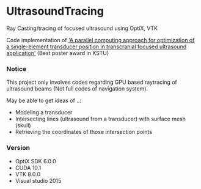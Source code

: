 # UltrasoundTracing
Ray Casting/tracing of focused ultrasound using OptiX, VTK

Code implementation of ['A parallel computing approach for optimization of a single-element transducer 
position in transcranial focused ultrasound application'](https://github.com/kohheekyung/UltrasoundTracing/blob/main/poster.pdf) (Best poster award in KSTU)

### Notice
This project only involves codes regarding GPU based raytracing of ultrasound beams (Not full codes of navigation system).

May be able to get ideas of ..:
-  Modeling a transducer
-  Intersecting lines (ultrasound from a transducer) with surface mesh (skull)
-  Retrieving the coordinates of those intersection points

### Version
- OptiX SDK 6.0.0
- CUDA 10.1
- VTK 8.0.0
- Visual studio 2015
